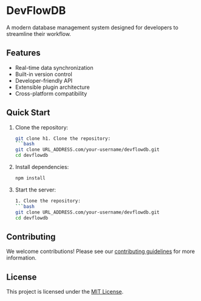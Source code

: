 # DevFlowDB

A modern database management system designed for developers to streamline their workflow.

## Features

- Real-time data synchronization
- Built-in version control
- Developer-friendly API
- Extensible plugin architecture
- Cross-platform compatibility

## Quick Start

1. Clone the repository:
   ```bash
   git clone h1. Clone the repository:
   ```bash
   git clone URL_ADDRESS.com/your-username/devflowdb.git
   cd devflowdb
   ```
2. Install dependencies:
   ```bash
   npm install
   ```
3. Start the server:
   ```bash
   1. Clone the repository:
   ```bash
   git clone URL_ADDRESS.com/your-username/devflowdb.git
   cd devflowdb
   ```

## Contributing
We welcome contributions! Please see our [contributing guidelines](CONTRIBUTING.md) for more information.

## License
This project is licensed under the [MIT License](LICENSE).



